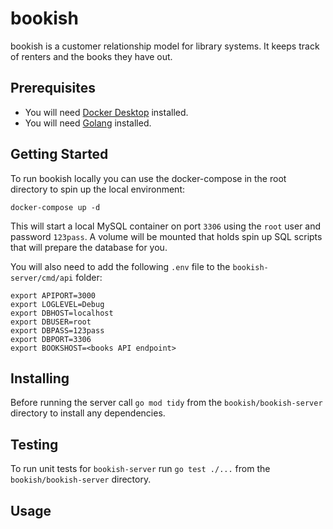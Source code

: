 # bookish
bookish is a customer relationship model for library systems. It keeps track of renters and the books they have out.

## Prerequisites

- You will need [Docker Desktop](https://docs.docker.com/desktop/) installed.
- You will need [Golang](https://golang.org/doc/install) installed.

## Getting Started
To run bookish locally you can use the docker-compose in the root directory to spin up the local environment:

```
docker-compose up -d
```

This will start a local MySQL container on port `3306` using the `root` user and password `123pass`. A volume will be mounted that holds spin up SQL scripts that will prepare the database for you.

You will also need to add the following `.env` file to the `bookish-server/cmd/api` folder:

```
export APIPORT=3000
export LOGLEVEL=Debug
export DBHOST=localhost
export DBUSER=root
export DBPASS=123pass
export DBPORT=3306
export BOOKSHOST=<books API endpoint>
```

## Installing

Before running the server call `go mod tidy` from the `bookish/bookish-server` directory to install any dependencies.

## Testing

To run unit tests for `bookish-server` run `go test ./...` from the `bookish/bookish-server` directory.

## Usage